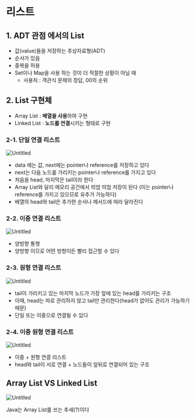 # 리스트

## **1. ADT 관점 에서의 List**

- 값(value)들을 저장하는 추상자료형(ADT)
- 순서가 있음
- 중복을 허용
- Set이나 Map을 사용 하는 것이 더 적절한 상황이 아닐 때
  - 사용처 : 객관식 문제의 정답, 00의 순위

## **2. List 구현체**

- Array List : **배열을 사용**하여 구현
- Linked List : **노드를 연결**시키는 형태로 구현

### 2-1. 단일 연결 리스트

![Untitled](https://prod-files-secure.s3.us-west-2.amazonaws.com/c443d179-2422-4eef-a00d-14579bacdc83/48d94206-986b-41c8-bbe3-44e5fd08d188/Untitled.png)

- data 에는 값, next에는 pointer나 reference를 저장하고 있다
- next는 다음 노드를 가리키는 pointer나 reference를 가지고 있다
- 처음을 head, 마지막은 tail이라 한다
- Array List와 달리 메모리 공간에서 띄엄 띄엄 저장이 된다 (이는 pointer나 reference를 가지고 있으므로 유추가 가능하다)
- 배열의 head와 tail은 추가한 순서나 메서드에 따라 달라진다

### 2-2. 이중 연결 리스트

![Untitled](https://prod-files-secure.s3.us-west-2.amazonaws.com/c443d179-2422-4eef-a00d-14579bacdc83/46672675-91c3-4e4b-8e66-bcc1ad9bdde2/Untitled.png)

- 양방향 통행
- 양방향 이므로 어떤 방향이든 빨리 접근할 수 있다

### 2-3. 원형 연결 리스트

![Untitled](https://prod-files-secure.s3.us-west-2.amazonaws.com/c443d179-2422-4eef-a00d-14579bacdc83/be4dcee4-928c-463d-8954-24636238b057/Untitled.png)

- tail이 가리키고 있는 마지막 노드가 가장 앞에 있는 head를 가리키는 구조
- 이때, head는 따로 관리하지 않고 tail만 관리한다(head가 없어도 관리가 가능하기 때문)
- 단일 또는 이중으로 연결될 수 있다

### 2-4. 이중 원형 연결 리스트

![Untitled](https://prod-files-secure.s3.us-west-2.amazonaws.com/c443d179-2422-4eef-a00d-14579bacdc83/30c60f24-4013-47a9-9d25-b8abf29cb7c4/Untitled.png)

- 이중 + 원형 연결 리스트
- head와 tail이 서로 연결 + 노드들이 앞뒤로 연결되어 있는 구조

## Array List VS Linked List

![Untitled](https://prod-files-secure.s3.us-west-2.amazonaws.com/c443d179-2422-4eef-a00d-14579bacdc83/96848971-63a3-4013-9311-06469909b2af/Untitled.png)

Java는 Array List를 쓰는 추세(?)이다
